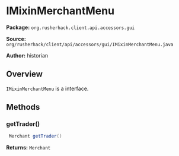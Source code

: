 # IMixinMerchantMenu

**Package:** `org.rusherhack.client.api.accessors.gui`

**Source:** `org/rusherhack/client/api/accessors/gui/IMixinMerchantMenu.java`

**Author:** historian



## Overview

`IMixinMerchantMenu` is a interface.

## Methods

### getTrader()

```java
 Merchant getTrader()
```

**Returns:** `Merchant`

